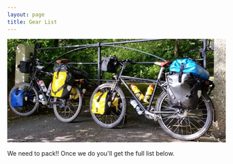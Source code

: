 ```yaml
---
layout: page
title: Gear List
---
```


![Pack](assets/img/Pack.JPG)  

We need to pack!! Once we do you'll get the full list below.
